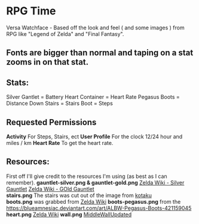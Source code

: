 # RPG Time
Versa Watchface - Based off the look and feel ( and some images ) from RPG like "Legend of Zelda" and "Final Fantasy".

## Fonts are bigger than normal and taping on a stat zooms in on that stat.

## Stats:
  Silver Gantlet = Battery
  Heart Container = Heart Rate
  Pegasus Boots = Distance
  Down Stairs = Stairs
  Boot = Steps

## Requested Permissions
  **Activity**
    For Steps, Stairs, ect
  **User Profile**
    For the clock 12/24 hour and miles / km
  **Heart Rate**
    To get the heart rate.

 ## Resources:
   First off I'll give credit to the resources I'm using (as best as I can remember).
   **gauntlet-silver.png & gauntlet-gold.png**
  	 [Zelda Wiki - Silver Gauntlet](https://zelda.gamepedia.com/Gauntlets)
  	 [Zelda Wiki - GOld Gauntlet](https://zelda.gamepedia.com/File:OoT3D_Silver_Gauntlets_Icon.png)     
   **stairs.png** The stairs was cut out of the image from [kotaku](https://kotaku.com/final-fantasy-speedrun-includes-28-minutes-of-walking-u-1686278555)   
   **boots.png** was grabbed from [Zelda Wiki](http://zelda.wikia.com/wiki/File:Pegasus_Boots_(Four_Swords_Adventures).png)   
   **boots-pegasus.png** from the https://blueamnesiac.deviantart.com/art/ALBW-Pegasus-Boots-421159045    
   **heart.png** [Zelda Wiki](http://zelda.wikia.com/wiki/File:Heart_Container_(Majora%27s_Mask).png)   
   **wall.png** [MiddleWallUpdated](https://drunkenzebrastudio.wordpress.com/2011/12/11/belated-environments/)
 
